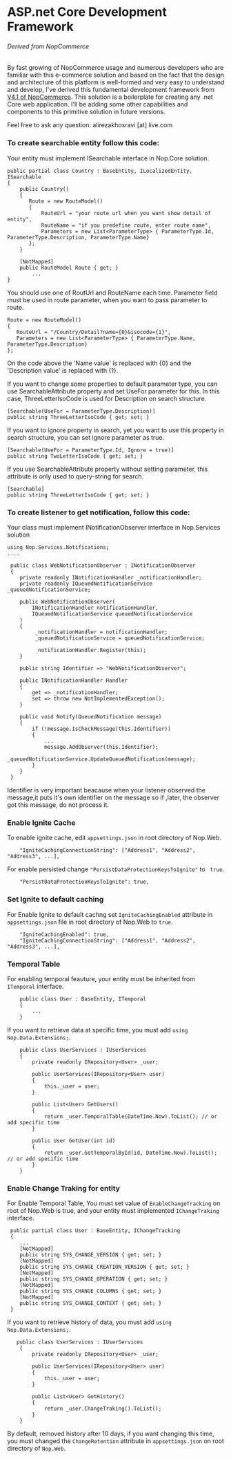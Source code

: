 # ASP.net Core Development Framework
###### Derived from NopCommerce

By fast growing of NopCommerce usage and numerous developers who are familiar with this e-commerce solution and based on the fact that the design and architecture of this platform is well-formed and very easy to understand and develop, I've derived this fundamental development framework from [V4.1 of NopCommerce](https://github.com/nopSolutions/nopCommerce).
This solution is a boilerplate for creating any .net Core web application.
I'll be adding some other capabilities and components to this primitive solution in future versions.


Feel free to ask any question: alirezakhosravi [at] live.com

### To create searchable entity follow this code:
Your entity must implement ISearchable interface in Nop.Core solution.
```
public partial class Country : BaseEntity, ILocalizedEntity, ISearchable
{
    public Country()
    {
       Route = new RouteModel()
       {
           RouteUrl = "your route url when you want show detail of entity",
           RouteName = "if you predefine route, enter route name",
           Parameters = new List<ParameterType> { ParameterType.Id, ParameterType.Description, ParameterType.Name}
       };
    }
    
    [NotMapped]
    public RouteModel Route { get; }
        ...
}
```
You should use one of RoutUrl and RouteName each time.
Parameter field must be used in route parameter, when you want to pass parameter to route.

```
Route = new RouteModel()
{
   RouteUrl = "/Country/Detail?name={0}&isocode={1}",
   Parameters = new List<ParameterType> { ParameterType.Name, ParameterType.Description}
};
```
On the code above the 'Name value' is replaced with {0} and the 'Description value' is replaced with {1}.

If you want to change some properties to default parameter type, you can use SearchableAttribute property and set UseFor parameter for this. In this case, ThreeLetterIsoCode is used for Description on search structure.
```
[Searchable(UseFor = ParameterType.Description)]
public string ThreeLetterIsoCode { get; set; }
```

If you want to ignore property in search, yet you want to use this property in search structure, you can set ignore parameter as true. 
```
[Searchable(UseFor = ParameterType.Id, Ignore = true)]
public string TwoLetterIsoCode { get; set; }
```

If you use SearchableAttribute property without setting parameter, this attribute is only used to query-string for search.
```
[Searchable]
public string ThreeLetterIsoCode { get; set; }
```

### To create listener to get notification, follow this code:
Your class must implement INotificationObserver interface in Nop.Services solution
```
using Nop.Services.Notifications;
....

 public class WebNotificationObserver : INotificationObserver
 {
    private readonly INotificationHandler _notificationHandler;
    private readonly IQueuedNotificationService _queuedNotificationService;
    
    public WebNotificationObserver(
        INotificationHandler notificationHandler, 
        IQueuedNotificationService queuedNotificationService
    )
    {
         _notificationHandler = notificationHandler;
         _queuedNotificationService = queuedNotificationService;
         
         _notificationHandler.Register(this);
    }
    
    public string Identifier => "WebNotificationObserver";
    
    public INotificationHandler Handler
    {
        get => _notificationHandler;
        set => throw new NotImplementedException();
    }
     
    public void Notify(QueuedNotification message)
    {
        if (!message.IsCheckMessage(this.Identifier))
        {
            ...
            message.AddObserver(this.Identifier);
            _queuedNotificationService.UpdateQueuedNotification(message);
        }
    } 
 }
```

Identifier is very important beacause when your listener observed the message,it puts it's own identifier on the message so if ,later, the observer got this message, do not process it.

### Enable Ignite Cache
To enable ignite cache, edit ``appsettings.json`` in root directory of Nop.Web.
```
    "IgniteCachingConnectionString": ["Address1", "Address2", "Address3", ...],
```
For enable persisted change `` "PersistDataProtectionKeysToIgnite" `` to `` true``.
```
    "PersistDataProtectionKeysToIgnite": true,
```

### Set Ignite to default caching
For Enable Ignite to default cachng set ``IgniteCachingEnabled`` attribute in ``appsettings.json`` file in root directory of Nop.Web to ``true``.
```
    "IgniteCachingEnabled": true,
    "IgniteCachingConnectionString": ["Address1", "Address2", "Address3", ...],
```

### Temporal Table
For enabling temporal feauture, your entity must be inherited from ``ITemporal`` interface.
```
    public class User : BaseEntity, ITemporal
    {
        ...
    }
```

If you want to retrieve data at specific time, you must add `` using Nop.Data.Extensions; ``.
```
    public class UserServices : IUserServices
    {
        private readonly IRepository<User> _user;
        
        public UserServices(IRepository<User> user)
        {
            this._user = user;
        }
        
        public List<User> GetUsers()
        {
            return _user.TemporalTable(DateTime.Now).ToList(); // or add specific time
        }
        
        public User GetUser(int id)
        {
            return _user.GetTemporalById(id, DateTime.Now).ToList(); // or add specific time
        }
    }
```

### Enable Change Traking for entity
For Enable Temporal Table, You must set value of ``EnableChangeTracking`` on root of Nop.Web is true, and your entity must implemented ``IChangeTraking`` interface.
```
 public partial class User : BaseEntity, IChangeTracking
 {
    ...
    [NotMapped]
    public string SYS_CHANGE_VERSION { get; set; }
    [NotMapped]
    public string SYS_CHANGE_CREATION_VERSION { get; set; }
    [NotMapped]
    public string SYS_CHANGE_OPERATION { get; set; }
    [NotMapped]
    public string SYS_CHANGE_COLUMNS { get; set; }
    [NotMapped]
    public string SYS_CHANGE_CONTEXT { get; set; }
 }
```
If you want to retrieve history of data, you must add `` using Nop.Data.Extensions; ``.
```
   public class UserServices : IUserServices
    {
        private readonly IRepository<User> _user;
        
        public UserServices(IRepository<User> user)
        {
            this._user = user;
        }
        
        public List<User> GetHistory()
        {
            return _user.ChangeTraking().ToList();
        }
    } 
```
By default, removed history after 10 days, if you want changing this time, you must changed the ``ChangeRetention`` attribute in ``appsettings.json`` on root directory of ``Nop.Web``.
